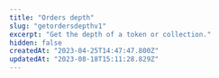```yaml
---
title: "Orders depth"
slug: "getordersdepthv1"
excerpt: "Get the depth of a token or collection."
hidden: false
createdAt: "2023-04-25T14:47:47.800Z"
updatedAt: "2023-08-18T15:11:28.829Z"
---
```

